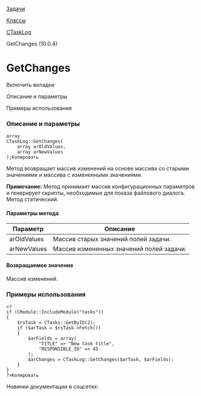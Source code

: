 [Задачи](/api_help/tasks/index.php)

[Классы](/api_help/tasks/classes/index.php)

[CTaskLog](/api_help/tasks/classes/ctasklog/index.php)

GetChanges (10.0.4)

GetChanges
==========

Включить вкладки

Описание и параметры

Примеры использования

### Описание и параметры

```
array
CTaskLog::GetChanges(
	array arOldValues,
	array arNewValues
);Копировать
```

Метод возвращает массив изменений на основе массива со старыми значениями и массива с измененными значениями.

**Примечание:** Метод принимает массив конфигурационных параметров и генерирует скрипты, необходимые для показа файлового диалога. Метод статический.

#### Параметры метода

| Параметр | Описание |
| --- | --- |
| arOldValues | Массив старых значений полей задачи. |
| arNewValues | Массив измененных значений полей задачи. |

#### Возвращаемое значение

Массив изменений.

### Примеры использования

```
<?
if (CModule::IncludeModule("tasks"))
{
	$rsTask = CTasks::GetByID(2);
	if ($arTask = $rsTask->Fetch())
	{
		$arFields = array(
			"TITLE" => "New task title",
			"RESPONSIBLE_ID" => 45
		);
		$arChanges = CTaskLog::GetChanges($arTask, $arFields);
	}
}
?>Копировать
```

Новинки документации в соцсетях:
